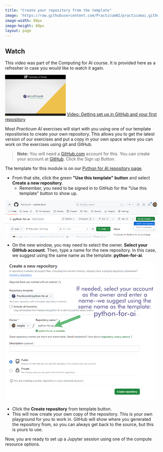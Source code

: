 ```yaml
---
title: "Create your repository from the template"
image: 'https://raw.githubusercontent.com/PracticumAI/practicumai.github.io/main/images/icons/practicumai_python.png'
image-width: 80px
image-height: 80px
layout: page
---
```


## Watch 

This video was part of the Computing for AI course. It is provided here as a refresher in case you would like to watch it again.

[![Thumbnail screenshot of a Practicum AI video](/images/video_thumbnail.png)](https://mediasite.video.ufl.edu/Mediasite/Play/e795868849e9474fa59fbec497402ef31d) [Video: Getting set up in GitHub and your first repository](https://mediasite.video.ufl.edu/Mediasite/Play/e795868849e9474fa59fbec497402ef31d)

Most *Practicum AI* exercises will start with you using one of our template repositories to create your own repository. This allows you to get the latest version of our exercises and put a copy in your own space where you can work on the exercises using git and GitHub.  

> **Note:** You will need a [GitHub.com](https://github.com/) account for this. You can create your account at [GitHub](https://github.com/). Click the Sign up Button.

The template for this module is on our [Python for AI repository page](https://github.com/PracticumAI/python-for-ai).

* From that site, click the green **"Use this template" button** and select **Create a new repository**. 
   * Remember, you need to be signed in to GitHub for the "Use this template" button to show up.  

![Screenshot of the "use this template" button on the Practicum AI Python for AI repository at GitHub.com](/images/python_for_ai_use_template.png)

* On the new window, you may need to select the owner. **Select your GitHub account**. Then, type a name for the new repository. In this case, we suggest using the same name as the template: **python-for-ai**.

![Screenshot of the Create repository screen showing that you need to select the owner and fill in the name for the repo: python-for-ai. Then click the create repository button](/images/GitHub_Create_from_template_python.png)

* Click the **Create repository** from template button. 
* This will now create your own copy of the repository. This is your own playground for you to work in. GitHub will show where you generated the repository from, so you can always get back to the source, but this is yours to use. 

Now, you are ready to set up a Jupyter session using one of the compute resource options.